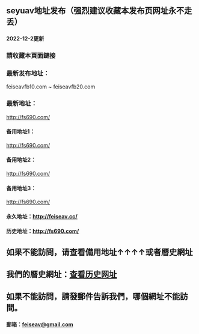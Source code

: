## seyuav地址发布（强烈建议收藏本发布页网址永不走丢）
#### 2022-12-2更新
### 請收藏本頁面鏈接
### 最新发布地址：
feiseavfb10.com ~ feiseavfb20.com
### 最新地址：
http://fs690.com/
#### 备用地址1：
http://fs690.com/
#### 备用地址2：
http://fs690.com/
#### 备用地址3：
http://fs690.com/
#### 永久地址：http://feiseav.cc/
#### 历史地址：http://fs690.com/
## 如果不能訪問，请查看備用地址↑↑↑↑或者曆史網址
## 我們的曆史網址：[查看历史网址](https://github.com/feiseav/feiseav.site/wiki/%E8%89%B2%E6%AC%B2av%E4%BD%BF%E7%94%A8%E8%BF%87%E7%9A%84%E7%BD%91%E5%9D%80)
## 如果不能訪問，請發郵件告訴我們，哪個網址不能訪問。
#### 郵箱：feiseav@gmail.com
